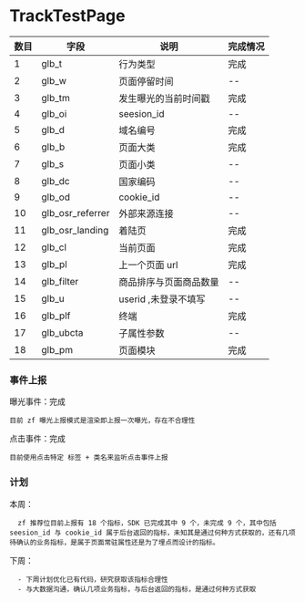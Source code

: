 # TrackTestPage

数目 | 字段               | 说明              | 完成情况
-- |  --                | --                | --
1  |  glb_t             | 行为类型            | 完成
2  |  glb_w             | 页面停留时间         | --
3  |  glb_tm            | 发生曝光的当前时间戳  | 完成
4  |  glb_oi            | seesion_id         | --
5  |  glb_d             | 域名编号            | 完成
6  |  glb_b             | 页面大类            | 完成
7  |  glb_s             | 页面小类            | --
8  |  glb_dc            | 国家编码            | --
9  |  glb_od            | cookie_id          | --
10 |  glb_osr_referrer  | 外部来源连接         | --
11 |  glb_osr_landing   | 着陆页              | 完成
12 |  glb_cl            | 当前页面            | 完成
13 |  glb_pl            | 上一个页面 url       | 完成
14 |  glb_filter        | 商品排序与页面商品数量 | --
15 |  glb_u             | userid ,未登录不填写 | --
16 |  glb_plf           | 终端                | 完成
17 |  glb_ubcta         | 子属性参数           | --
18 |  glb_pm            | 页面模块            | 完成

### 事件上报

曝光事件：完成

    目前 zf 曝光上报模式是渲染即上报一次曝光，存在不合理性

点击事件：完成

    目前使用点击特定 标签 + 类名来监听点击事件上报


### 计划

本周：

      zf 推荐位目前上报有 18 个指标，SDK 已完成其中 9 个，未完成 9 个，其中包括 seesion_id 与 cookie_id 属于后台返回的指标，未知其是通过何种方式获取的，还有几项待确认的业务指标，是属于页面常驻属性还是为了埋点而设计的指标。

下周：

      - 下周计划优化已有代码，研究获取该指标合理性
      - 与大数据沟通，确认几项业务指标，与后台返回的指标，是通过何种方式获取



